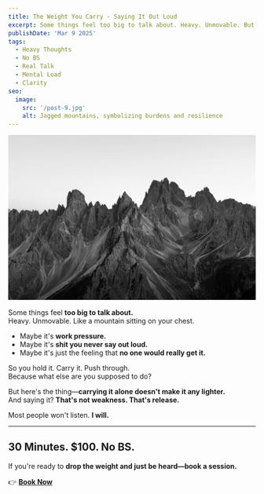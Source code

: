 ```yaml
---
title: The Weight You Carry - Saying It Out Loud
excerpt: Some things feel too big to talk about. Heavy. Unmovable. But carrying it alone doesn't make it any lighter. No scripts. No judgment. No BS. Just space to say what's really on your mind.
publishDate: 'Mar 9 2025'
tags:
  - Heavy Thoughts
  - No BS
  - Real Talk
  - Mental Load
  - Clarity
seo:
  image:
    src: '/post-9.jpg'
    alt: Jagged mountains, symbolizing burdens and resilience
---
```


![Jagged mountains, symbolizing burdens and resilience](/post-9.jpg)

Some things feel **too big to talk about.**  
Heavy. Unmovable. Like a mountain sitting on your chest.  

- Maybe it's **work pressure.**  
- Maybe it's **shit you never say out loud.**  
- Maybe it's just the feeling that **no one would really get it.**  

So you hold it. Carry it. Push through.  
Because what else are you supposed to do?  

But here's the thing—**carrying it alone doesn't make it any lighter.**  
And saying it? **That's not weakness. That's release.**  

Most people won't listen. **I will.**  

---

## **30 Minutes. $100. No BS.**  
If you're ready to **drop the weight and just be heard—book a session.**  

👉 [**Book Now**](https://calendly.com/listen-no-bs/30min/)
